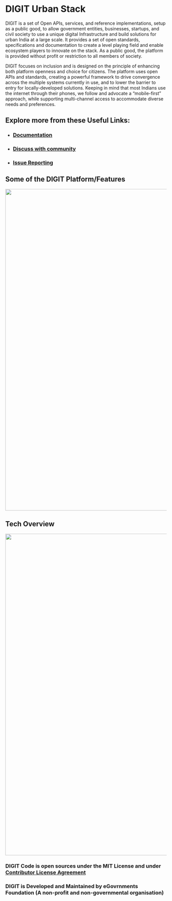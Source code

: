 # DIGIT Urban Stack 
 
DIGIT is a set of Open APIs, services, and reference implementations, setup as a public good, to allow government entities, businesses, startups, and civil society to use a unique digital Infrastructure and build solutions for urban India at a large scale. It provides a set of open standards, specifications and documentation to create a level playing field and enable ecosystem players to innovate on the stack. As a public good, the platform is provided without profit or restriction to all members of society.

DIGIT focuses on inclusion and is designed on the principle of enhancing both platform openness and choice for citizens. The platform uses open APIs and standards, creating a powerful framework to drive convergence across the multiple systems currently in use, and to lower the barrier to entry for locally-developed solutions. Keeping in mind that most Indians use the internet through their phones, we follow and advocate a “mobile-first” approach, while supporting multi-channel access to accommodate diverse needs and preferences.

## Explore more from these Useful Links:

* ### [Documentation](https://docs.digit.org)

* ### [Discuss with community](https://github.com/egovernments/DIGIT/discussions)

* ### [Issue Reporting](https://github.com/egovernments/DIGIT/issues)


## Some of the DIGIT Platform/Features
<img src="https://egov-images.s3.ap-south-1.amazonaws.com/DIGIT+-+Features.png" width="1000">

## Tech Overview
<img src="https://egov-images.s3.ap-south-1.amazonaws.com/DIGIT+-+TechStack.png" width="1000">


### DIGIT Code is open sources under the MIT License and under [Contributor License Agreement](https://forms.gle/nnNZjB7P1YPuEHb69)

### DIGIT is Developed and Maintained by eGovrnments Foundation (A non-profit and non-governmental organisation)
